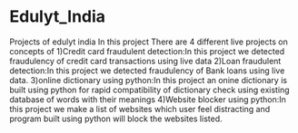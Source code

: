 # Edulyt_India
Projects of edulyt india
In this project There are 4 different live projects on concepts of
1)Credit card fraudulent detection:In this project we detected fraudulency of credit card transactions using live data
2)Loan fraudulent detection:In this project we detected fraudulency of Bank loans using live data.
3)online dictionary using python:In this project an onine dictionary is built using python for rapid compatibility of dictionary check using existing database of words with their meanings
4)Website blocker using python:In this project we make a list of websites which user feel distracting and program built using python will block the websites listed.
